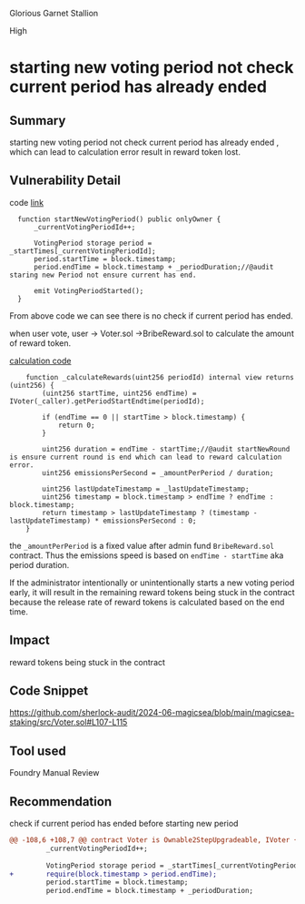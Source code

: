 Glorious Garnet Stallion

High

# starting new voting period not check current period has already ended

## Summary
starting new voting period not check current period has already ended , which can lead to calculation error result in reward token lost.

## Vulnerability Detail
code [link](https://github.com/sherlock-audit/2024-06-magicsea/blob/main/magicsea-staking/src/Voter.sol#L107-L115)
```solidity
  function startNewVotingPeriod() public onlyOwner {
      _currentVotingPeriodId++;

      VotingPeriod storage period = _startTimes[_currentVotingPeriodId];
      period.startTime = block.timestamp;
      period.endTime = block.timestamp + _periodDuration;//@audit staring new Period not ensure current has end.

      emit VotingPeriodStarted();
  }
```
From above code we can see there is no check if current period has ended.

when user vote,   user -> Voter.sol ->BribeReward.sol  to calculate the amount of reward token.

[calculation code](https://github.com/sherlock-audit/2024-06-magicsea/blob/main/magicsea-staking/src/rewarders/BribeRewarder.sol#L300-L313)
```solidiity
    function _calculateRewards(uint256 periodId) internal view returns (uint256) {
        (uint256 startTime, uint256 endTime) = IVoter(_caller).getPeriodStartEndtime(periodId);

        if (endTime == 0 || startTime > block.timestamp) {
            return 0;
        }

        uint256 duration = endTime - startTime;//@audit startNewRound is ensure current round is end which can lead to reward calculation error.
        uint256 emissionsPerSecond = _amountPerPeriod / duration;

        uint256 lastUpdateTimestamp = _lastUpdateTimestamp;
        uint256 timestamp = block.timestamp > endTime ? endTime : block.timestamp;
        return timestamp > lastUpdateTimestamp ? (timestamp - lastUpdateTimestamp) * emissionsPerSecond : 0;
    }
```

the `_amountPerPeriod` is a fixed value after admin fund `BribeReward.sol` contract. Thus the emissions speed is based on `endTime - startTime` aka period duration. 

If the administrator intentionally or unintentionally starts a new voting period early, it will result in the remaining reward tokens being stuck in the contract because the release rate of reward tokens is calculated based on the end time.


## Impact
reward tokens being stuck in the contract 

## Code Snippet
https://github.com/sherlock-audit/2024-06-magicsea/blob/main/magicsea-staking/src/Voter.sol#L107-L115
## Tool used
Foundry
Manual Review

## Recommendation
check if current period has ended before starting new period
```diff
@@ -108,6 +108,7 @@ contract Voter is Ownable2StepUpgradeable, IVoter {
         _currentVotingPeriodId++;
 
         VotingPeriod storage period = _startTimes[_currentVotingPeriodId];
+        require(block.timestamp > period.endTime);
         period.startTime = block.timestamp;
         period.endTime = block.timestamp + _periodDuration;
```

